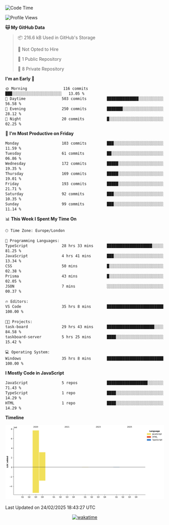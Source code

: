 <!--START_SECTION:waka-->
![Code Time](http://img.shields.io/badge/Code%20Time-33%20hrs%2044%20mins-blue)

![Profile Views](http://img.shields.io/badge/Profile%20Views-0-blue)

**🐱 My GitHub Data** 

> 📦 216.6 kB Used in GitHub's Storage 
 > 
> 🚫 Not Opted to Hire
 > 
> 📜 1 Public Repository 
 > 
> 🔑 8 Private Repository 
 > 
**I'm an Early 🐤** 

```text
🌞 Morning                116 commits         ███░░░░░░░░░░░░░░░░░░░░░░   13.05 % 
🌆 Daytime                503 commits         ██████████████░░░░░░░░░░░   56.58 % 
🌃 Evening                250 commits         ███████░░░░░░░░░░░░░░░░░░   28.12 % 
🌙 Night                  20 commits          █░░░░░░░░░░░░░░░░░░░░░░░░   02.25 % 
```
📅 **I'm Most Productive on Friday** 

```text
Monday                   103 commits         ███░░░░░░░░░░░░░░░░░░░░░░   11.59 % 
Tuesday                  61 commits          ██░░░░░░░░░░░░░░░░░░░░░░░   06.86 % 
Wednesday                172 commits         █████░░░░░░░░░░░░░░░░░░░░   19.35 % 
Thursday                 169 commits         █████░░░░░░░░░░░░░░░░░░░░   19.01 % 
Friday                   193 commits         █████░░░░░░░░░░░░░░░░░░░░   21.71 % 
Saturday                 92 commits          ███░░░░░░░░░░░░░░░░░░░░░░   10.35 % 
Sunday                   99 commits          ███░░░░░░░░░░░░░░░░░░░░░░   11.14 % 
```


📊 **This Week I Spent My Time On** 

```text
🕑︎ Time Zone: Europe/London

💬 Programming Languages: 
TypeScript               28 hrs 33 mins      ████████████████████░░░░░   81.25 % 
JavaScript               4 hrs 41 mins       ███░░░░░░░░░░░░░░░░░░░░░░   13.34 % 
CSS                      50 mins             █░░░░░░░░░░░░░░░░░░░░░░░░   02.38 % 
Prisma                   43 mins             █░░░░░░░░░░░░░░░░░░░░░░░░   02.05 % 
JSON                     7 mins              ░░░░░░░░░░░░░░░░░░░░░░░░░   00.37 % 

🔥 Editors: 
VS Code                  35 hrs 8 mins       █████████████████████████   100.00 % 

🐱‍💻 Projects: 
task-board               29 hrs 43 mins      █████████████████████░░░░   84.58 % 
taskboard-server         5 hrs 25 mins       ████░░░░░░░░░░░░░░░░░░░░░   15.42 % 

💻 Operating System: 
Windows                  35 hrs 8 mins       █████████████████████████   100.00 % 
```

**I Mostly Code in JavaScript** 

```text
JavaScript               5 repos             ██████████████████░░░░░░░   71.43 % 
TypeScript               1 repo              ████░░░░░░░░░░░░░░░░░░░░░   14.29 % 
HTML                     1 repo              ████░░░░░░░░░░░░░░░░░░░░░   14.29 % 
```



**Timeline**

![Lines of Code chart](https://raw.githubusercontent.com/KvasirDeer/KvasirDeer/master/assets/bar_graph.png)


 Last Updated on 24/02/2025 18:43:27 UTC
<!--END_SECTION:waka-->
<div align="center">
  <a href="https://wakatime.com/badge/user/9c5900a6-7863-42dc-bc47-478d4f2204b8/project/94e8febe-0315-47ec-b0f9-666d8a61decd"><img src="https://wakatime.com/badge/user/9c5900a6-7863-42dc-bc47-478d4f2204b8/project/94e8febe-0315-47ec-b0f9-666d8a61decd.svg" alt="wakatime"></a>
</div>

